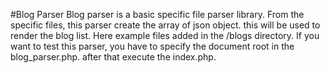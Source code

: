 #Blog Parser
Blog parser is a basic specific file parser library. From the specific files, this parser create the array of json object. this will be used to render the blog list.
Here example files added in the /blogs directory.
If you want to test this parser, you have to specify the document root in the blog_parser.php.
after that execute the index.php.
